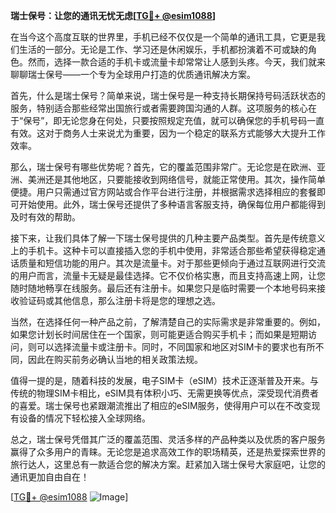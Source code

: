 **瑞士保号：让您的通讯无忧无虑[[TG💪+ @esim1088](https://t.me/s/esim1088)]**

在当今这个高度互联的世界里，手机已经不仅仅是一个简单的通讯工具，它更是我们生活的一部分。无论是工作、学习还是休闲娱乐，手机都扮演着不可或缺的角色。然而，选择一款合适的手机卡或流量卡却常常让人感到头疼。今天，我们就来聊聊瑞士保号——一个专为全球用户打造的优质通讯解决方案。

首先，什么是瑞士保号？简单来说，瑞士保号是一种支持长期保持号码活跃状态的服务，特别适合那些经常出国旅行或者需要跨国沟通的人群。这项服务的核心在于“保号”，即无论您身在何处，只要按照规定充值，就可以确保您的手机号码一直有效。这对于商务人士来说尤为重要，因为一个稳定的联系方式能够大大提升工作效率。

那么，瑞士保号有哪些优势呢？首先，它的覆盖范围非常广。无论您是在欧洲、亚洲、美洲还是其他地区，只要能接收到网络信号，就能正常使用。其次，操作简单便捷。用户只需通过官方网站或合作平台进行注册，并根据需求选择相应的套餐即可开始使用。此外，瑞士保号还提供了多种语言客服支持，确保每位用户都能得到及时有效的帮助。

接下来，让我们具体了解一下瑞士保号提供的几种主要产品类型。首先是传统意义上的手机卡。这种卡可以直接插入您的手机中使用，非常适合那些希望获得稳定通话质量和短信功能的用户。其次是流量卡。对于那些更倾向于通过互联网进行交流的用户而言，流量卡无疑是最佳选择。它不仅价格实惠，而且支持高速上网，让您随时随地畅享在线服务。最后还有注册卡。如果您只是临时需要一个本地号码来接收验证码或其他信息，那么注册卡将是您的理想之选。

当然，在选择任何一种产品之前，了解清楚自己的实际需求是非常重要的。例如，如果您计划长时间居住在一个国家，则可能更适合购买手机卡；而如果是短期访问，则可以选择流量卡或注册卡。同时，不同国家和地区对SIM卡的要求也有所不同，因此在购买前务必确认当地的相关政策法规。

值得一提的是，随着科技的发展，电子SIM卡（eSIM）技术正逐渐普及开来。与传统的物理SIM卡相比，eSIM具有体积小巧、无需更换等优点，深受现代消费者的喜爱。瑞士保号也紧跟潮流推出了相应的eSIM服务，使得用户可以在不改变现有设备的情况下轻松接入全球网络。

总之，瑞士保号凭借其广泛的覆盖范围、灵活多样的产品种类以及优质的客户服务赢得了众多用户的青睐。无论您是追求高效工作的职场精英，还是热爱探索世界的旅行达人，这里总有一款适合您的解决方案。赶紧加入瑞士保号大家庭吧，让您的通讯更加自由自在！

[[TG💪+ @esim1088](https://t.me/s/esim1088) ![Image](https://i.postimg.cc/4NQfJmqS/Snipaste-2025-05-13-00-14-12.png)]